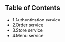 ## Table of Contents

- 1.Authentication service
- 2.Order service
- 3.Store service
- 4.Menu service


